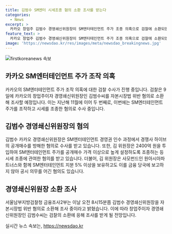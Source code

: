 ```yaml
---
title: 김범수 SM엔터 시세조종 혐의 소환 조사를 받는다
categories:
  - News
excerpt: >
  카카오 창업주 김범수 경영쇄신위원장이 SM엔터테인먼트 주가 조종 의혹으로 검찰에 소환되었다. 지난해 11월 자본시장법 위반 혐의로 송치된 후 8개월만에 이번 소환조사가 이뤄졌다. 경쟁사인 하이브의 공개매수를 방해한 혐의와 시세 조종에 관여한 혐의를 받고 있으며, SM엔터테인먼트 지분을 보유한 채 보고하지 않아 공시 의무를 어긴 혐의도 있다. 검찰은 최측근 황태선 카카오 CA협의체 총괄대표도 비공개로 소환 조사한 바 있다.
feature_text: >
  카카오 창업주 김범수 경영쇄신위원장이 SM엔터테인먼트 주가 조종 의혹으로 검찰에 소환되었다. 지난해 11월 자본시장법 위반 혐의로 송치된 후 8개월만에 이번 소환조사가 이뤄졌다. 경쟁사인 하이브의 공개매수를 방해한 혐의와 시세 조종에 관여한 혐의를 받고 있으며, SM엔터테인먼트 지분을 보유한 채 보고하지 않아 공시 의무를 어긴 혐의도 있다. 검찰은 최측근 황태선 카카오 CA협의체 총괄대표도 비공개로 소환 조사한 바 있다.
image: 'https://newsdao.kr/res/images/meta/newsdao_breakingnews.jpg'
---
```


<p><img src="https://newsdao.kr/res/images/meta/newsdao_breakingnews.jpg" alt="firstkoreanews 속보" /></p>

<h2 data-ke-size="size26">카카오 SM엔터테인먼트 주가 조작 의혹</h2>

<p>카카오의 SM엔터테인먼트 주가 조작 의혹에 대한 검찰 수사가 진행 중입니다. 검찰은 9일에 카카오의 창업주이자 경영쇄신위원장인 김범수씨를 자본시장법 위반 혐의로 소환해 조사할 예정입니다. 이는 지난해 11월에 이어 두 번째로, 이번에는 SM엔터테인먼트 주가를 조작하고 시세를 조종한 혐의로 수사 중입니다.</p>

<h2 data-ke-size="size26">김범수 경영쇄신위원장의 혐의</h2>

<p>김범수 카카오 경영쇄신위원장은 SM엔터테인먼트 경영권 인수 과정에서 경쟁사 하이브의 공개매수를 방해한 혐의로 수사를 받고 있습니다. 또한, 김 위원장은 2400억 원을 투입하여 SM엔터테인먼트 주가를 공개매수 가격 이상으로 높게 설정하도록 조종하는 등 시세 조종에 관여한 혐의를 받고 있습니다. 더불어, 김 위원장은 사모펀드인 원아시아파트너스와 함께 SM엔터테인먼트 지분 5% 이상을 보유하고도 이를 금융 당국에 보고하지 않아 공시 의무를 어긴 혐의도 있습니다.</p>

<h2 data-ke-size="size26">경영쇄신위원장 소환 조사</h2>

<p>서울남부지방검찰청 금융조사2부는 이날 오전 8시15분쯤 김범수 경영쇄신위원장을 자본시장법 위반 혐의로 소환해 조사 중이라고 밝혔습니다. 이에 따라 창업주이자 경영쇄신위원장인 김범수씨는 검찰의 소환에 응해 조사를 받게 될 전망입니다.</p>
실시간 뉴스 속보는, <a href="https://newsdao.kr" rel="dofollow">https://newsdao.kr</a>


